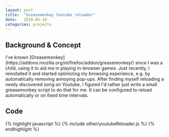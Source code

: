 ```yaml
---
layout: post
title:  "Greasemonkey Youtube reloader"
date:   2018-05-18 
categories: projects
---
```


<h2>Background & Concept</h2>
I've known [Greasemonkey](https://addons.mozilla.org/nl/firefox/addon/greasemonkey/) since I was a child, using it to aid me in playing in-browser games. Just recently, I reinstalled it and started optimizing my browsing experience, e.g. by automatically removing annoying pop-ups. After finding myself reloading a newly discovered song on Youtube, I figured I'd rather just write a small greasemonkey script to do that for me. It can be configured to reload automatically or on fixed time intervals. 

<h2>Code</h2>
{% highlight javascript %}
{% include other/youtubeReloader.js %}
{% endhighlight %}
